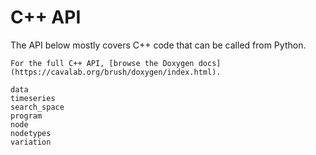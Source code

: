 # C++ API 

The API below mostly covers C++ code that can be called from Python. 

```{seealso}
For the full C++ API, [browse the Doxygen docs](https://cavalab.org/brush/doxygen/index.html).
```

```{toctree}
data
timeseries
search_space
program
node
nodetypes
variation
```